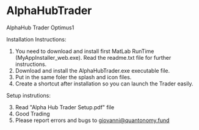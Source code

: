 # AlphaHubTrader
AlphaHub Trader Optimus1

Installation Instructions:

1) You need to download and install first MatLab RunTime (MyAppInstaller_web.exe). 
Read the readme.txt file for further instructions. 
2) Download and install the AlphaHubTrader.exe executable file. 
3) Put in the same foler the splash and icon files.
4) Create a shortcut after installation so you can launch the Trader easily. 

Setup instrutions:

3) Read "Alpha Hub Trader Setup.pdf" file
4) Good Trading
5) Please report errors and bugs to giovanni@quantonomy.fund






